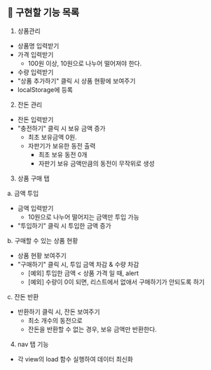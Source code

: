 ## 📌 구현할 기능 목록

1. 상품관리

- 상품명 입력받기
- 가격 입력받기
  - 100원 이상, 10원으로 나누어 떨어져야 한다.
- 수량 입력받기
- "상품 추가하기" 클릭 시 상품 현황에 보여주기
- localStorage에 등록

2. 잔돈 관리

- 잔돈 입력받기
- "충전하기" 클릭 시 보유 금액 증가
  - 최초 보유금액 0원.
  - 자판기가 보유한 동전 출력
    - 최초 보유 동전 0개
    - 자판기 보유 금액만큼의 동전이 무작위로 생성

3. 상품 구매 탭

a. 금액 투입

- 금액 입력받기
  - 10원으로 나누어 떨어지는 금액만 투입 가능
- "투입하기" 클릭 시 투입한 금액 증가

b. 구매할 수 있는 상품 현황

- 상품 현황 보여주기
- "구매하기" 클릭 시, 투입 금액 차감 & 수량 차감
  - [예외] 투입한 금액 < 상품 가격 일 때, alert
  - [예외] 수량이 0이 되면, 리스트에서 없애서 구매하기가 안되도록 하기

c. 잔돈 반환

- 반환하기 클릭 시, 잔돈 보여주기
  - 최소 개수의 동전으로
  - 잔돈을 반환할 수 없는 경우, 보유 금액만 반환한다.

4. nav 탭 기능

- 각 view의 load 함수 실행하여 데이터 최신화
